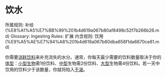 # 饮水

所属规则: 补给 (%E8%A1%A5%E7%BB%99%201b4d619a067b80af8498c52f7b266b26.md)
Glossary: Ingesting
Rules: 扩展
内含规则: 饮用 (%E9%A5%AE%E7%94%A8%201b4d619a067b80dba658f1da6870ce81.md)

你需要[消耗](%E6%B6%88%E8%80%97%201b3d619a067b80789d16e44120e1be39.md)[饮料](%E9%A5%AE%E6%96%99%201b3d619a067b80f1bb44dd1a6cee8a70.md)来补充流失的水分。通常，你每天最少需要的饮料数量取决于你的[体型](%E4%BD%93%E5%9E%8B%201b3d619a067b8088832ae7bd3d7333df.md)：[小型](https://www.notion.so/1b4d619a067b8010bd07e9075b8f71f2?pvs=21)[生物](%E7%94%9F%E7%89%A9%201b3d619a067b80d0bbe1d113bf20ff1f.md)需1份饮料、[中型](https://www.notion.so/1b4d619a067b803f9d27cc385878526d?pvs=21)生物需2份饮料、[大型](https://www.notion.so/1b4d619a067b8008b948dccfac910e8b?pvs=21)生物需4份饮料。若一天中饮用的饮料少于该数量，你就将陷入[干渴](%E5%B9%B2%E6%B8%B4%201b4d619a067b80cc82ecc56a530e0f4c.md)。